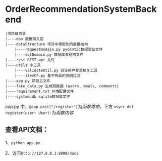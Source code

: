 # OrderRecommendationSystemBackend

    |项目根目录
    |----dao 数据持久层
    |----dataStructure 项目中使用到的数据结构
        |----requestDomain.py pydantic数据验证文件
        |----sqlDomain.py 数据库表结构文件
    |----rest REST api 文件
    |----utils 小工具
        |----validateUtil.py 验证用户登录相关工具
        |----itemCF.py 基于物品的协同过滤
    |----app.py 项目主文件
    |----fake_data.py 生成假数据 (users, meals, comments)
    |----requirement.txt 环境配置文件
    |----system.db sqlite数据库文件
    
app.py 中，```@app.post("/register")```为*函数路由*，下方 ```async def register(user: User):```为*函数内容*

## 查看API文档：

1、```python app.py```

2、访问```http://127.0.0.1:8000/docs```
   
